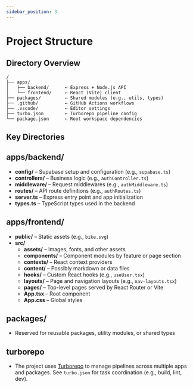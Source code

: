 ```yaml
---
sidebar_position: 3
---
```


# Project Structure

## Directory Overview

```
/
├── apps/
│   ├── backend/      ← Express + Node.js API
│   └── frontend/     ← React (Vite) client
├── packages/         ← Shared modules (e.g., utils, types)
├── .github/          ← GitHub Actions workflows
├── .vscode/          ← Editor settings
├── turbo.json        ← Turborepo pipeline config
└── package.json      ← Root workspace dependencies
```
## Key Directories

## apps/backend/

- **config/** – Supabase setup and configuration (e.g., `supabase.ts`)
- **controllers/** – Business logic (e.g., `authController.ts`)
- **middleware/** – Request middlewares (e.g., `authMiddleware.ts`)
- **routes/** – API route definitions (e.g., `authRoutes.ts`)
- **server.ts** – Express entry point and app initialization
- **types.ts** – TypeScript types used in the backend

## apps/frontend/

- **public/** – Static assets (e.g., `bike.svg`)
- **src/**
  - **assets/** – Images, fonts, and other assets
  - **components/** – Component modules by feature or page section
  - **contexts/** – React context providers
  - **content/** – Possibly markdown or data files
  - **hooks/** – Custom React hooks (e.g., `useUser.tsx`)
  - **layouts/** – Page and navigation layouts (e.g., `nav-layouts.tsx`)
  - **pages/** – Top-level pages served by React Router or Vite
  - **App.tsx** – Root component
  - **App.css** – Global styles

## packages/

- Reserved for reusable packages, utility modules, or shared types

## turborepo

- The project uses [Turborepo](https://turbo.build/) to manage pipelines across multiple apps and packages. See `turbo.json` for task coordination (e.g., build, lint, dev).

